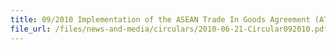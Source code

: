 ```yaml
---
title: 09/2010 Implementation of the ASEAN Trade In Goods Agreement (ATIGA)
file_url: /files/news-and-media/circulars/2010-06-21-Circular092010.pdf
---
```

